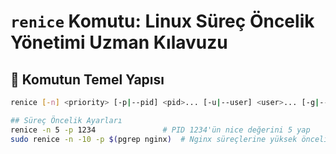 # `renice` Komutu: Linux Süreç Öncelik Yönetimi Uzman Kılavuzu

## 📌 Komutun Temel Yapısı
```bash
renice [-n] <priority> [-p|--pid] <pid>... [-u|--user] <user>... [-g|--pgrp] <group>...

## Süreç Öncelik Ayarları
renice -n 5 -p 1234               # PID 1234'ün nice değerini 5 yap
sudo renice -n -10 -p $(pgrep nginx)  # Nginx süreçlerine yüksek öncelik
